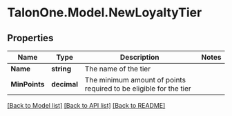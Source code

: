 
# TalonOne.Model.NewLoyaltyTier

## Properties

Name | Type | Description | Notes
------------ | ------------- | ------------- | -------------
**Name** | **string** | The name of the tier | 
**MinPoints** | **decimal** | The minimum amount of points required to be eligible for the tier | 

[[Back to Model list]](../README.md#documentation-for-models)
[[Back to API list]](../README.md#documentation-for-api-endpoints)
[[Back to README]](../README.md)

